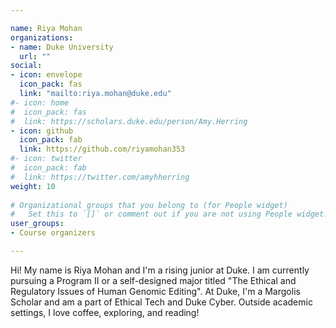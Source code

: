 ```yaml
---

name: Riya Mohan
organizations:
- name: Duke University
  url: ""
social:
- icon: envelope
  icon_pack: fas
  link: "mailto:riya.mohan@duke.edu"
#- icon: home
#  icon_pack: fas
#  link: https://scholars.duke.edu/person/Amy.Herring
- icon: github
  icon_pack: fab
  link: https://github.com/riyamohan353
#- icon: twitter
#  icon_pack: fab
#  link: https://twitter.com/amyhherring
weight: 10
  
# Organizational groups that you belong to (for People widget)
#   Set this to `[]` or comment out if you are not using People widget.  
user_groups:
- Course organizers

---
```


Hi! My name is Riya Mohan and I'm a rising junior at Duke. I am currently pursuing a Program II or a self-designed major titled "The Ethical and Regulatory Issues of Human Genomic Editing". At Duke, I'm a Margolis Scholar and am a part of Ethical Tech and Duke Cyber. Outside academic settings, I love coffee, exploring, and reading!